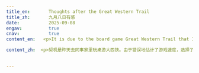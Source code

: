 ```yaml
---
title_en:       Thoughts after the Great Western Trail
title_zh:       九月八日有感
date:           2025-09-08
engav:          true
cnav:           true
content_en:   <p>It is due to the board game Great Western Trail that I played with my dear colleagues yesterday. I misjudged the game's process speed and spent a lot on the late investment rather than focusing on the immediate win points. The game was already finishing when my investment started to pay back. <p>I think it might be true as well for life. It is only a few decades for one to be a 'human'. Yet, there is too much preparation to do if one does want to achieve a real own goal. <p> First, one has to learn all the fundamental stuff to survive, to learn to read, to move, to speak, to think, so that one can go further. Based on these, one shall learn to take in information about the world, and one shall learn how to understand the information from outside. These gradually help one to build up a worldview that still needs to be continuously improved. In the meantime, one also needs to explore inside, to understand what kind of people they are, and thus to make sure what they are really motivated to do among all the various possibilities that have appeared in their lives. Only then can one have a real own goal.<p> It took me more than twenty years just to reach this level. However, this is only the start of being a 'human'. A human should try to understand their goal; they should improve their necessary skills, and should keep trying to achieve the goal.<p> But this is only the ideal case. In real life, one would encounter all kinds of difficulties and setbacks that one has to be helped by others and spend a huge amount of time and energy to overcome. Sometimes these problems come like a flood. If one can not stand firmly, they will be defeated. And if they can not rise again, they can no longer be a 'human'.<p> In this way, I realized it is not easy for one to achieve a real own goal in only a few decades. Nevertheless, let me finish with a line from a poem: 路漫漫其修远兮，吾将上下而求索。

content_zh:  <p>契机是昨天去同事家里玩桌游大西铁。由于错误地估计了游戏速度，选择了错误的游戏策略：对后期的投资操作较多，抢分行为较少，然而刚进入后期游戏就结束了。<p>想来或许人也是这样，从出生到死亡不过几十年。想要真的做成什么事，需要太多准备。<p>首先要学会基本生活技能，保证自己的生存能力，学会走路，阅读，思考为后续的成人打基础。在此之上，人要学会接收外界信息，要学会理解外界信息，渐渐地形成一个仍需要被不断完善的世界观和方法论，并且让自己可以接触到有哪些事是可以去做的。与此同时还要向内探索，了解自己是什么样的人，确定在自己已经接触到的世界里，什么样的事是自己真正想要做的，这样人才能有一个真正属于自己的目标。<p>仅仅是达到这种程度就已经花了我二十多年。然而在此之后才是真正的人的生活的开始。一个人应当去了解自己要做的事，去提升自己的技术，去不断尝试。<p>上述的一切也都只是理想状态下的假设。现实生活中，一个人在生命中可能会遇到各种各样大大小小的问题，人会需要得到他人的帮助，需要自己付出大量的时间精力或者劳动才可以解决这些问题。即使暂时还没有遇到，也需要做好随时应对这些问题的准备。这样一来，可以用在自己身上的时间就更少了。<p>这样想来在一个人活着的六七十年里，可以做好自己真正想做的事并不是一件很容易的事。不仅需要个人努力，也需要很好的运气。路漫漫其修远兮，吾将上下而求索。

  
---
```

